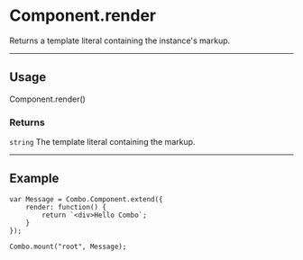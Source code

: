 # Component.render

Returns a template literal containing the instance's markup.

----------------------------------------------------------------------

## Usage

Component.render()

### Returns

`string` The template literal containing the markup.

----------------------------------------------------------------------

## Example

	var Message = Combo.Component.extend({
		render: function() {
			return `<div>Hello Combo`;
		}
	});

	Combo.mount("root", Message);

